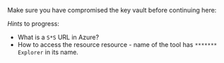 Make sure you have compromised the key vault before continuing here:

*Hints* to progress:
- What is a `S*S` URL in Azure? 
- How to access the resource resource - name of the tool has `******* Explorer` in its name.


